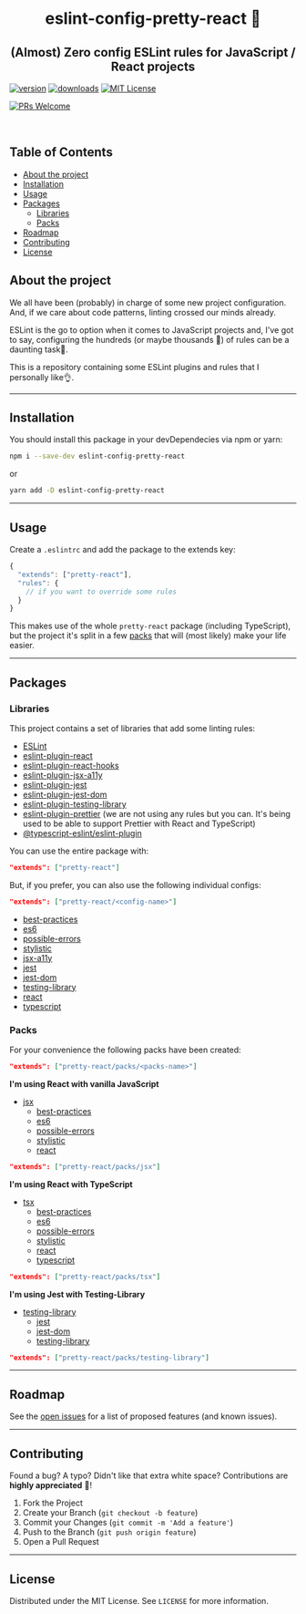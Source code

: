 <div align="center">

# eslint-config-pretty-react 💄

## (Almost) Zero config ESLint rules for JavaScript / React projects

</div>

[![version][version-badge]][package]
[![downloads][downloads-badge]][npmtrends]
[![MIT License][license-badge]][license]

[![PRs Welcome][prs-badge]][prs]

<!-- PROJECT LOGO -->
<br />

<!-- TABLE OF CONTENTS -->

## Table of Contents

- [About the project](#about-the-project)
- [Installation](#installation)
- [Usage](#usage)
- [Packages](#packages)
  - [Libraries](#libraries)
  - [Packs](#packs)
- [Roadmap](#roadmap)
- [Contributing](#contributing)
- [License](#license)

## About the project

We all have been (probably) in charge of some new project configuration. And, if we care about code patterns, linting crossed our minds already.

ESLint is the go to option when it comes to JavaScript projects and, I've got to say, configuring the hundreds (or maybe thousands 🤔) of rules can be a daunting task🤯.

This is a repository containing some ESLint plugins and rules that I personally like👌.

---

## Installation

You should install this package in your devDependecies via npm or yarn:

```sh
npm i --save-dev eslint-config-pretty-react
```

or

```sh
yarn add -D eslint-config-pretty-react
```

---

## Usage

Create a `.eslintrc` and add the package to the extends key:

```javascript
{
  "extends": ["pretty-react"],
  "rules": {
    // if you want to override some rules
  }
}
```

This makes use of the whole `pretty-react` package (including TypeScript), but the project it's split in a few [packs](#packs) that will (most likely) make your life easier.

---

## Packages

### Libraries

This project contains a set of libraries that add some linting rules:

- [ESLint](eslint)
- [eslint-plugin-react](eslint-plugin-react)
- [eslint-plugin-react-hooks](eslint-plugin-react-hooks)
- [eslint-plugin-jsx-a11y](eslint-plugin-jsx-a11y)
- [eslint-plugin-jest](eslint-plugin-jest)
- [eslint-plugin-jest-dom](eslint-plugin-jest-dom)
- [eslint-plugin-testing-library](eslint-plugin-testing-library)
- [eslint-plugin-prettier](eslint-plugin-prettier) (we are not using any rules but you can. It's being used to be able to support Prettier with React and TypeScript)
- [@typescript-eslint/eslint-plugin](@typescript-eslint/eslint-plugin)

You can use the entire package with:

```json
"extends": ["pretty-react"]
```

But, if you prefer, you can also use the following individual configs:

```json
"extends": ["pretty-react/<config-name>"]
```

- [best-practices](best-practices)
- [es6](es6)
- [possible-errors](possible-errors)
- [stylistic](stylistic)
- [jsx-a11y](jsx-a11y)
- [jest](jest)
- [jest-dom](jest-dom)
- [testing-library](testing-library)
- [react](react)
- [typescript](typescript)

### Packs

For your convenience the following packs have been created:

```json
"extends": ["pretty-react/packs/<packs-name>"]
```

**I'm using React with vanilla JavaScript**

- [jsx](jsx)
  - [best-practices](best-practices)
  - [es6](es6)
  - [possible-errors](possible-errors)
  - [stylistic](stylistic)
  - [react](react)

```json
"extends": ["pretty-react/packs/jsx"]
```

**I'm using React with TypeScript**

- [tsx](tsx)
  - [best-practices](best-practices)
  - [es6](es6)
  - [possible-errors](possible-errors)
  - [stylistic](stylistic)
  - [react](react)
  - [typescript](typescript)

```json
"extends": ["pretty-react/packs/tsx"]
```

**I'm using Jest with Testing-Library**

- [testing-library](testing-library-pack)
  - [jest](jest)
  - [jest-dom](jest-dom)
  - [testing-library](testing-library)

```json
"extends": ["pretty-react/packs/testing-library"]
```

---

## Roadmap

See the [open issues](issues) for a list of proposed features (and known issues).

---

## Contributing

Found a bug? A typo? Didn't like that extra white space? Contributions are **highly appreciated** 🙌!

1. Fork the Project
2. Create your Branch (`git checkout -b feature`)
3. Commit your Changes (`git commit -m 'Add a feature'`)
4. Push to the Branch (`git push origin feature`)
5. Open a Pull Request

---

## License

Distributed under the MIT License. See `LICENSE` for more information.

<!-- LINKS -->

[version-badge]: https://img.shields.io/npm/v/eslint-config-pretty-react?color=red
[package]: https://www.npmjs.com/package/eslint-config-prett-react
[downloads-badge]: https://img.shields.io/npm/dm/eslint-config-pretty-react
[npmtrends]: http://www.npmtrends.com/eslint-config-pretty-react
[license-badge]: https://img.shields.io/npm/l/eslint-config-pretty-react
[license]: https://github.com/FranciscoMCG/eslint-config-pretty-react/blob/master/LICENSE
[npm]: https://www.npmjs.com
[npm-package]: https://www.npmjs.com/package/eslint-config-pretty-react
[prs-badge]: https://img.shields.io/badge/PRs-welcome-blue.svg?style=flat-square
[prs]: http://makeapullrequest.com
[bugs]: https://github.com/FranciscoMCG/eslint-config-pretty-react/issues
[issues]: https://github.com/FranciscoMCG/eslint-config-pretty-react/issues
[eslint]: https://github.com/eslint/eslint
[eslint-plugin-react]: https://github.com/yannickcr/eslint-plugin-react
[eslint-plugin-react-hooks]: https://github.com/facebook/react/tree/master/packages/eslint-plugin-react-hooks
[eslint-plugin-jsx-a11y]: https://github.com/jsx-eslint/eslint-plugin-jsx-a11y
[eslint-plugin-jest]: https://github.com/jest-community/eslint-plugin-jest
[eslint-plugin-jest-dom]: https://github.com/testing-library/eslint-plugin-jest-dom
[eslint-plugin-testing-library]: https://github.com/testing-library/eslint-plugin-testing-library
[eslint-plugin-prettier]: https://github.com/prettier/eslint-plugin-prettier
[@typescript-eslint/eslint-plugin]: https://github.com/typescript-eslint/typescript-eslint
[best-practices]: https://github.com/FranciscoMCG/eslint-config-pretty-react/blob/master/best-practices/index.js
[es6]: https://github.com/FranciscoMCG/eslint-config-pretty-react/blob/master/es6/index.js
[possible-errors]: https://github.com/FranciscoMCG/eslint-config-pretty-react/blob/master/possible-errors/index.js
[stylistic]: https://github.com/FranciscoMCG/eslint-config-pretty-react/blob/master/stylistic/index.js
[jsx-a11y]: https://github.com/FranciscoMCG/eslint-config-pretty-react/blob/master/jsx-a11y/index.js
[jest]: https://github.com/FranciscoMCG/eslint-config-pretty-react/blob/master/jest/index.js
[jest-dom]: https://github.com/FranciscoMCG/eslint-config-pretty-react/blob/master/jest-dom/index.js
[testing-library]: https://github.com/FranciscoMCG/eslint-config-pretty-react/blob/master/testing-library/index.js
[react]: https://github.com/FranciscoMCG/eslint-config-pretty-react/blob/master/react/index.js
[typescript]: https://github.com/FranciscoMCG/eslint-config-pretty-react/blob/master/typescript/index.js
[jsx]: https://github.com/FranciscoMCG/eslint-config-pretty-react/blob/master/packs/jsx/index.js
[tsx]: https://github.com/FranciscoMCG/eslint-config-pretty-react/blob/master/packs/tsx/index.js
[testing-library-pack]: https://github.com/FranciscoMCG/eslint-config-pretty-react/blob/master/packs/testing-library/index.js
